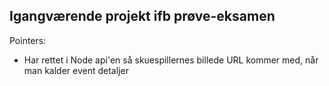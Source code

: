 ## Igangværende projekt ifb prøve-eksamen

Pointers:

- Har rettet i Node api'en så skuespillernes billede URL kommer med, når man kalder event detaljer
